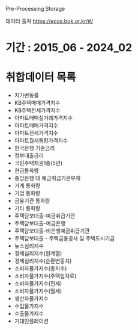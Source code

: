 Pre-Processing Storage

데이터 출처
https://ecos.bok.or.kr/#/



# 기간 : 2015_06 - 2024_02
# 취합데이터 목록
- 지가변동률	
- KB주택매매가격지수	
- KB주택전세가격지수	
- 아파트매매실거래가격지수	
- 아파트매매가격지수	
- 아파트전세가격지수	
- 아파트월세통합가격지수	
- 한국은행 기준금리	
- 정부대출금리	
- 국민주택채권1종(5년)
- 현금통화량	
- 중앙은행 대 예금취급기관부채	
- 가계 통화량	
- 기업 통화량	
- 금융기관 통화량	
- 기타 통화량	  
- 주택담보대출-예금취급기관	    
- 주택담보대출-예금은행	    
- 주택담보대출-비은행예금취급기관	
- 주택담보대출 - 주택금융공사 및 주택도시기금	
- 뉴스심리지수	
- 경제심리지수(원계열)	
- 경제심리지수(순환변동치)	
- 소비자물가지수(총지수)	
- 소비자물가지수(주택임차료)	
- 소비자물가지수(전세)	
- 소비자물가지수(월세)	
- 생산자물가지수	
- 수입물가지수	
- 수출물가지수	
- 기대인플레이션
